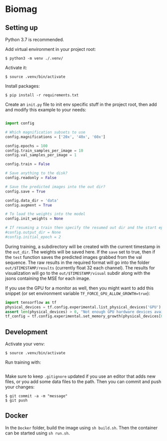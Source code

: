 # Biomag

## Setting up
Python 3.7 is recommended.

Add virtual environment in your project root:

```shell script
$ python3 -m venv ./.venv/
```

Activate it:
```shell script
$ source .venv/bin/activate
```

Install packages:
```shell script
$ pip install -r requirements.txt
```

Create an `init.py`  file to init env specific stuff in the project root, then add and modify this example to your needs:
```python

import config

# Which magnification subsets to use
config.magnifications = ['20x', '40x', '60x']

config.epochs = 100
config.train_samples_per_image = 10
config.val_samples_per_image = 1

config.train = False

# Save anything to the disk?
config.readonly = False

# Save the predicted images into the out dir?
config.save = True

config.data_dir = 'data'
config.augment = True

# To load the weights into the model
config.init_weights = None

# If resuming a train then specify the resumed out dir and the start epoch
#config.output_dir = None
#config.initial_epoch = 2

``` 

During training, a subdirectory will be created with the current timestamp in the ```out_dir```. 
The weights will be saved here.
If the ```save``` set to true, then if the ```test``` function saves the predicted images grabbed from the val sequence.
The raw results in the required format will go into the folder ```out/$TIMESTAMP/results``` (currently float 32 each channel).
The results for visualization will go to the ```out/$TIMESTAMP/visual``` subdir along with the jsons containing the MSE for each image.

If you use the GPU for a monitor as well, then you might want to add this snippet (or set environment
 variable `TF_FORCE_GPU_ALLOW_GROWTH=true`):
```python
import tensorflow as tf
physical_devices = tf.config.experimental.list_physical_devices('GPU')
assert len(physical_devices) > 0, "Not enough GPU hardware devices available"
tf_config = tf.config.experimental.set_memory_growth(physical_devices[0], True)
```

## Development
Activate your venv:
```shell script
$ source .venv/bin/activate
```

Run training with:
```
```

Make sure to keep `.gitignore` updated if you use an editor that adds new files, or you add 
some data files to the path. Then you can commit and push your changes:
```
$ git commit -a -m "message"
$ git push
```

## Docker
In the `Docker` folder, build the image using `sh build.sh`.
Then the container can be started using `sh run.sh`. 

